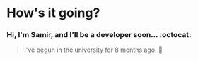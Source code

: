 # **How's it going?**


### Hi, I'm Samir, and I'll be a developer soon... :octocat:

>I've begun in the university for 8 months ago. :paperclip:


<!--
**SamirCharleston/SamirCharleston** is a ✨ _special_ ✨ repository because its `README.md` (this file) appears on your GitHub profile.

Here are some ideas to get you started:

- 🔭 I’m currently working on ...
- 🌱 I’m currently learning ...
- 👯 I’m looking to collaborate on ...
- 🤔 I’m looking for help with ...
- 💬 Ask me about ...
- 📫 How to reach me: ...
- 😄 Pronouns: ...
- ⚡ Fun fact: ...
-->
